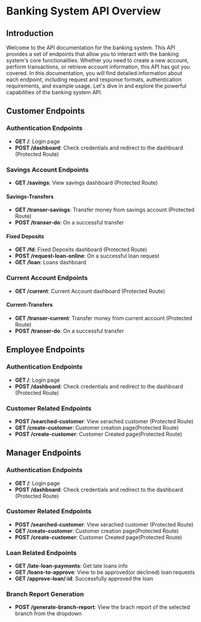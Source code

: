 # Banking System API Overview
## Introduction
Welcome to the API documentation for the banking system. This API provides a set of endpoints that allow you to interact with the banking system's core functionalities. Whether you need to create a new account, perform transactions, or retrieve account information, this API has got you covered. In this documentation, you will find detailed information about each endpoint, including request and response formats, authentication requirements, and example usage. Let's dive in and explore the powerful capabilities of the banking system API.
## Customer Endpoints
### Authentication Endpoints
- **GET /**: Login page
- **POST /dashboard**: Check credentials and redirect to the dashboard (Protected Route)
### Savings Account Endpoints
- **GET /savings**: View savings dashboard (Protected Route)
#### Savings-Transfers
- **GET /transer-savings**: Transfer money from savings account (Protected Route)
- **POST /transer-do**: On a successful transfer
#### Fixed Deposits
- **GET /fd**: Fixed Deposits dashboard (Protected Route)
- **POST /request-loan-online**: On a successful loan request
- **GET /loan**: Loans dashboard
### Current Account Endpoints
- **GET /current**: Current Account dashboard (Protected Route)
#### Current-Transfers
- **GET /transer-current**: Transfer money from current account (Protected Route)
- **POST /transer-do**: On a successful transfer
## Employee Endpoints
### Authentication Endpoints
- **GET /**: Login page
- **POST /dashboard**: Check credentials and redirect to the dashboard (Protected Route)
### Customer Related Endpoints
- **POST /searched-customer**: View serached customer (Protected Route)
- **GET /create-customer**: Customer creation page(Protected Route)
- **POST /create-customer**: Customer Created page(Protected Route)
## Manager Endpoints
### Authentication Endpoints
- **GET /**: Login page
- **POST /dashboard**: Check credentials and redirect to the dashboard (Protected Route)
### Customer Related Endpoints
- **POST /searched-customer**: View serached customer (Protected Route)
- **GET /create-customer**: Customer creation page(Protected Route)
- **POST /create-customer**: Customer Created page(Protected Route)
### Loan Related Endpoints
- **GET /late-loan-payments**: Get late loans info
- **GET /loans-to-approve**: View to be approved(or declined) loan requests
- **GET /approve-loan/:id**: Successfully approved the loan
### Branch Report Generation
- **POST /generate-branch-report**: View the brach report of the selected branch from the dropdown
